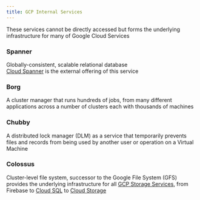 ```yaml
---
title: GCP Internal Services
---
```


These services cannot be directly accessed but forms the underlying infrastructure for many of Google Cloud Services

### Spanner

Globally-consistent, scalable relational database  
[Cloud Spanner](../GCP%20Database%20Services/GCP%20Database%20Services.md#cloud-spanner) is the external offering of this service

### Borg

A cluster manager that runs hundreds of jobs, from many different applications across a number of clusters each with thousands of machines

### Chubby

A distributed lock manager (DLM) as a service that temporarily prevents files and records from being used by another user or operation on a Virtual Machine

### Colossus

Cluster-level file system, successor to the Google File System (GFS) provides the underlying infrastructure for all [GCP Storage Services](../GCP%20Storage%20Services/GCP%20Storage%20Services.md), from Firebase to [Cloud SQL](../GCP%20Database%20Services/GCP%20Database%20Services.md#cloud-sql) to [Cloud Storage](../GCP%20Storage%20Services/Cloud%20Storage.md)